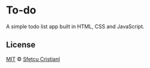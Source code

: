 # To-do
A simple todo list app built in HTML, CSS and JavaScript.

## License
[MIT](LICENSE.md) © [Sfetcu Cristianl](https://www.instagram.com/indianu__jones/)
